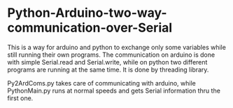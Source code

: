 Python-Arduino-two-way-communication-over-Serial
================================================

This is a way for arduino and python to exchange only some variables while still running their own programs.
The communication on arduino is done with simple Serial.read and Serial.write, while on python two different programs are running at the same time. It is done by threading library. 

Py2ArdComs.py takes care of communicating with arduino, while PythonMain.py runs at normal speeds and gets Serial information thru the first one.
